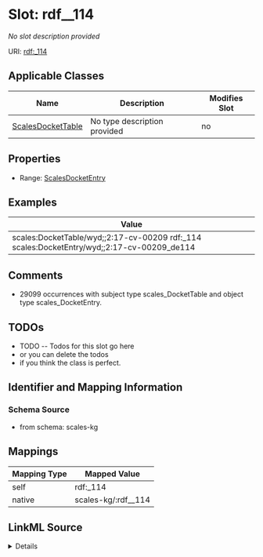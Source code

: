 

# Slot: rdf__114


_No slot description provided_





URI: [rdf:_114](http://www.w3.org/1999/02/22-rdf-syntax-ns#_114)



<!-- no inheritance hierarchy -->





## Applicable Classes

| Name | Description | Modifies Slot |
| --- | --- | --- |
| [ScalesDocketTable](../classes/ScalesDocketTable.md) | No type description provided |  no  |







## Properties

* Range: [ScalesDocketEntry](../classes/ScalesDocketEntry.md)






## Examples

| Value |
| --- |
| scales:DocketTable/wyd;;2:17-cv-00209 rdf:_114 scales:DocketEntry/wyd;;2:17-cv-00209_de114 |

## Comments

* 29099 occurrences with subject type scales_DocketTable and object type scales_DocketEntry.

## TODOs

* TODO -- Todos for this slot go here
* or you can delete the todos
* if you think the class is perfect.

## Identifier and Mapping Information







### Schema Source


* from schema: scales-kg




## Mappings

| Mapping Type | Mapped Value |
| ---  | ---  |
| self | rdf:_114 |
| native | scales-kg/:rdf__114 |




## LinkML Source

<details>
```yaml
name: rdf__114
description: No slot description provided
todos:
- TODO -- Todos for this slot go here
- or you can delete the todos
- if you think the class is perfect.
comments:
- 29099 occurrences with subject type scales_DocketTable and object type scales_DocketEntry.
examples:
- value: scales:DocketTable/wyd;;2:17-cv-00209 rdf:_114 scales:DocketEntry/wyd;;2:17-cv-00209_de114
from_schema: scales-kg
rank: 1000
slot_uri: rdf:_114
alias: rdf__114
domain_of:
- scales_DocketTable
range: scales_DocketEntry

```
</details>
